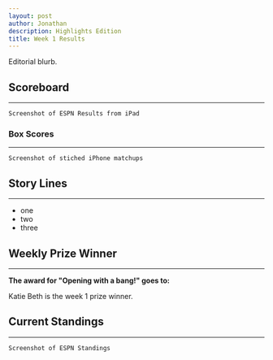 ```yaml
---
layout: post
author: Jonathan
description: Highlights Edition
title: Week 1 Results
---
```

Editorial blurb.

## Scoreboard
---

``` Screenshot of ESPN Results from iPad ```

### Box Scores
---
``` Screenshot of stiched iPhone matchups ```

## Story Lines
---

- one
- two
- three

## Weekly Prize Winner
---
**The award for "Opening with a bang!" goes to:**
<p class="callout" align:"center"> Katie Beth is the week 1 prize winner. </p>

## Current Standings
---

``` Screenshot of ESPN Standings ```
 